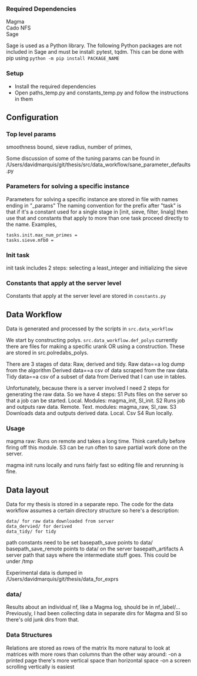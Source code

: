 ### Required Dependencies
Magma   
Cado NFS  
Sage   

Sage is used as a Python library.
The following Python packages are not included in Sage and must be install: pytest, tqdm.
This can be done with pip using ```python -m pip install PACKAGE_NAME```

### Setup
- Install the required dependencies
- Open paths_temp.py and constants_temp.py and follow the instructions in them

## Configuration
### Top level params
smoothness bound,
sieve radius,
number of primes,

Some discussion of some of the tuning params can be found in 
/Users/davidmarquis/git/thesis/src/data_workflow/sane_parameter_defaults.py

### Parameters for solving a specific instance
Parameters for solving a specific instance are stored in file with names ending in "_params"
The naming convention for the prefix after "task" is that if it's a constant used for a single stage in [init, sieve, filter, linalg] then use that
and constants that apply to more than one task proceed directly to the name.
Examples,
```
tasks.init.max_num_primes = 
tasks.sieve.mfb0 = 
```
### Init task
init task includes 2 steps: selecting a least_integer and initializing the sieve

### Constants that apply at the server level
Constants that apply at the server level are stored in ```constants.py```

## Data Workflow
Data is generated and processed by the scripts in ```src.data_workflow```

We start by constructing polys.
```src.data_workflow.def_polys``` currently there are files for making a specific urank OR using a construction.
These are stored in src.polredabs_polys.

There are 3 stages of data: Raw, derived and tidy. 
Raw data==a log dump from the algorithm
Derived data==a csv of data scraped from the raw data.
Tidy data==a csv of a subset of data from Derived that I can use in tables.

Unfortunately, because there is a server involved I need 2 steps for generating the raw data.
So we have 4 steps:
S1 Puts files on the server so that a job can be started. Local. Modules: magma_init, SI_init. 
S2 Runs job and outputs raw data. Remote. Text. modules: magma_raw, SI_raw. 
S3 Downloads data and outputs derived data. Local. Csv
S4 Run locally. 

### Usage 
magma raw: Runs on remote and takes a long time. Think carefully before firing off this module. 
S3 can be run often to save partial work done on the server.

magma init runs locally and runs fairly fast so editing file and rerunning is fine.

## Data layout
Data for my thesis is stored in a separate repo.
The code for the data workflow assumes a certain directory structure so here's a description:
```
data/ for raw data downloaded from server
data_dervied/ for derived
data_tidy/ for tidy
```

path constants need to be set 
basepath_save points to data/
basepath_save_remote points to data/ on the server
basepath_artifacts A server path that says where the intermediate stuff goes. This could be under /tmp

Experimental data is dumped in /Users/davidmarquis/git/thesis/data_for_exprs 

### data/
Results about an individual nf, like a Magma log, should be in nf_label/...
Previously, I had been collecting data in separate dirs for Magma and SI so there's old junk dirs from that.

### Data Structures 
Relations are stored as rows of the matrix
Its more natural to look at matrices with more rows than columns than the other way around: 
-on a printed page there's more vertical space than horizontal space
-on a screen scrolling vertically is easiest
